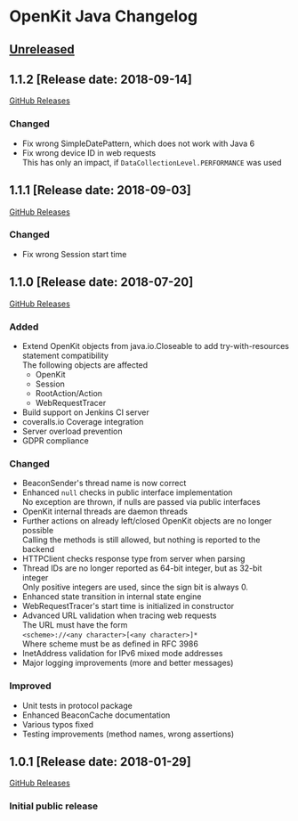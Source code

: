 # OpenKit Java Changelog

## [Unreleased](https://github.com/Dynatrace/openkit-java/compare/v1.1.2...HEAD)

## 1.1.2 [Release date: 2018-09-14]
[GitHub Releases](https://github.com/Dynatrace/openkit-java/releases/tag/v1.1.2)

### Changed
- Fix wrong SimpleDatePattern, which does not work with Java 6
- Fix wrong device ID in web requests  
  This has only an impact, if `DataCollectionLevel.PERFORMANCE` was used

## 1.1.1 [Release date: 2018-09-03]
[GitHub Releases](https://github.com/Dynatrace/openkit-java/releases/tag/v1.1.1)

### Changed
- Fix wrong Session start time

## 1.1.0 [Release date: 2018-07-20]
[GitHub Releases](https://github.com/Dynatrace/openkit-java/releases/tag/v1.1.0)

### Added
- Extend OpenKit objects from java.io.Closeable to add try-with-resources statement compatibility  
  The following objects are affected
  - OpenKit
  - Session
  - RootAction/Action
  - WebRequestTracer
- Build support on Jenkins CI server
- coveralls.io Coverage integration
- Server overload prevention
- GDPR compliance

### Changed
- BeaconSender's thread name is now correct
- Enhanced `null` checks in public interface implementation  
  No exception are thrown, if nulls are passed via public interfaces
- OpenKit internal threads are daemon threads
- Further actions on already left/closed OpenKit objects are no longer possible  
  Calling the methods is still allowed, but nothing is reported to the backend 
- HTTPClient checks response type from server when parsing
- Thread IDs are no longer reported as 64-bit integer, but as 32-bit integer  
  Only positive integers are used, since the sign bit is always 0.
- Enhanced state transition in internal state engine
- WebRequestTracer's start time is initialized in constructor
- Advanced URL validation when tracing web requests  
  The URL must have the form  
  `<scheme>://<any character>[<any character>]*`  
  Where scheme must be as defined in RFC 3986
- InetAddress validation for IPv6 mixed mode addresses
- Major logging improvements (more and better messages)

### Improved
- Unit tests in protocol package
- Enhanced BeaconCache documentation
- Various typos fixed
- Testing improvements (method names, wrong assertions)

## 1.0.1 [Release date: 2018-01-29]
[GitHub Releases](https://github.com/Dynatrace/openkit-java/releases/tag/v1.0.1)
### Initial public release
